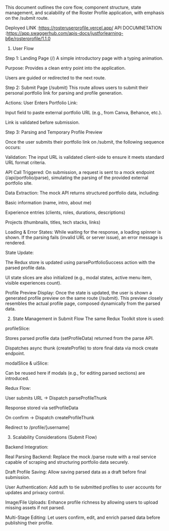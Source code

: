 This document outlines the core flow, component structure, state management, and scalability of the Roster Profile application, with emphasis on the /submit route.
 
  Deployed LINK :https://rosteruserprofile.vercel.app/
  API DOCUMNETATION :https://app.swaggerhub.com/apis-docs/justforlearning-b6e/rosterprofile/1.1.0
  
1. User Flow

Step 1: Landing Page (/)
A simple introductory page with a typing animation.

Purpose: Provides a clean entry point into the application.

Users are guided or redirected to the next route.

Step 2: Submit Page (/submit)
This route allows users to submit their personal portfolio link for parsing and profile generation.

Actions:
User Enters Portfolio Link:

Input field to paste external portfolio URL (e.g., from Canva, Behance, etc.).

Link is validated before submission.

Step 3: Parsing and Temporary Profile Preview

Once the user submits their portfolio link on /submit, the following sequence occurs:

Validation: The input URL is validated client-side to ensure it meets standard URL format criteria.

API Call Triggered: On submission, a request is sent to a mock endpoint (/api/portfolio/parse), simulating the parsing of the provided external portfolio site.

Data Extraction: The mock API returns structured portfolio data, including:

Basic information (name, intro, about me)

Experience entries (clients, roles, durations, descriptions)

Projects (thumbnails, titles, tech stacks, links)

Loading & Error States: While waiting for the response, a loading spinner is shown. If the parsing fails (invalid URL or server issue), an error message is rendered.

State Update:

The Redux store is updated using parsePortfolioSuccess action with the parsed profile data.

UI state slices are also initialized (e.g., modal states, active menu item, visible experiences count).

Profile Preview Display: Once the state is updated, the user is shown a generated profile preview on the same route (/submit). This preview closely resembles the actual profile page, composed dynamically from the parsed data.


2. State Management in Submit Flow
The same Redux Toolkit store is used:

profileSlice:

Stores parsed profile data (setProfileData) returned from the parse API.

Dispatches async thunk (createProfile) to store final data via mock create endpoint.

modalSlice & uiSlice:

Can be reused here if modals (e.g., for editing parsed sections) are introduced.

Redux Flow:

User submits URL → Dispatch parseProfileThunk

Response stored via setProfileData

On confirm → Dispatch createProfileThunk

Redirect to /profile/[username]

3. Scalability Considerations (Submit Flow)

Backend Integration:

Real Parsing Backend: Replace the mock /parse route with a real service capable of scraping and structuring portfolio data securely.

Draft Profile Saving: Allow saving parsed data as a draft before final submission.

User Authentication: Add auth to tie submitted profiles to user accounts for updates and privacy control.

Image/File Uploads: Enhance profile richness by allowing users to upload missing assets if not parsed.

Multi-Stage Editing: Let users confirm, edit, and enrich parsed data before publishing their profile.
